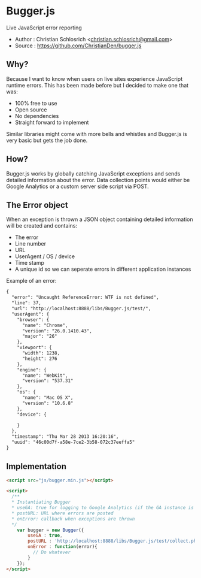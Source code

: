# Bugger.js

Live JavaScript error reporting

* Author    : Christian Schlosrich <<christian.schlosrich@gmail.com>>
* Source    : https://github.com/ChristianDen/bugger.js

## Why?
Because I want to know when users on live sites experience JavaScript runtime errors.
This has been made before but I decided to make one that was:

* 100% free to use
* Open source
* No dependencies
* Straight forward to implement

Similar libraries might come with more bells and whistles and Bugger.js is very basic but gets the job done.
## How?
Bugger.js works by globally catching JavaScript exceptions and sends detailed information about the error. Data collection points would either be Google Analytics or a custom server side script via POST.

## The Error object
When an exception is thrown a JSON object containing detailed information will be created and contains:

* The error
* Line number
* URL
* UserAgent / OS / device
* Time stamp
* A unique id so we can seperate errors in different application instances

Example of an error:

```html
{
  "error": "Uncaught ReferenceError: WTF is not defined",
  "line": 37,
  "url": "http://localhost:8888/libs/Bugger.js/test/",
  "userAgent": {
    "browser": {
      "name": "Chrome",
      "version": "26.0.1410.43",
      "major": "26"
    },
    "viewport": {
      "width": 1238,
      "height": 276
    },
    "engine": {
      "name": "WebKit",
      "version": "537.31"
    },
    "os": {
      "name": "Mac OS X",
      "version": "10.6.8"
    },
    "device": {
      
    }
  },
  "timestamp": "Thu Mar 28 2013 16:20:16",
  "uuid": "46c00d7f-a58e-7ce2-3b58-072c37eeffa5"
}
```

## Implementation

```html
<script src="js/bugger.min.js"></script>

<script>
  /**
  * Instantiating Bugger
  * useGA: true for logging to Google Analytics (if the GA instance is not found this flag is ignored)
  * postURL: URL where errors are posted
  * onError: callback when exceptions are thrown
  */
    var bugger = new Bugger({
        useGA : true,
        postURL : 'http://localhost:8888/libs/Bugger.js/test/collect.php',
        onError : function(error){
          // Do whatever
        }
    });
</script>
```
